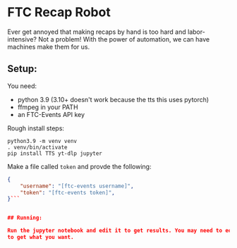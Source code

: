 # FTC Recap Robot

Ever get annoyed that making recaps by hand is too hard and labor-intensive? Not a problem! 
With the power of automation, we can have machines make them for us.


## Setup:

You need: 

* python 3.9 (3.10+ doesn't work because the tts this uses pytorch)
* ffmpeg in your PATH
* an FTC-Events API key

Rough install steps:
```
python3.9 -m venv venv
. venv/bin/activate
pip install TTS yt-dlp jupyter
```

Make a file called `token` and provde the following:

```json
{
	"username": "[ftc-events username]",
	"token": "[ftc-events token]",
}```


## Running:

Run the jupyter notebook and edit it to get results. You may need to edit the source files and/or the notebook
to get what you want.
